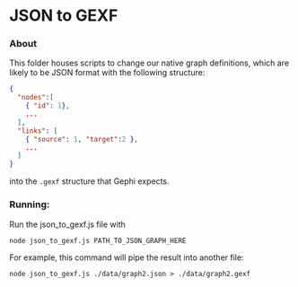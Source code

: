 # JSON to GEXF


### About

This folder houses scripts to change our native graph definitions, which are likely to be JSON format with the following structure:

```json
{
  "nodes":[
    { "id": 1},
    ...
  ],
  "links": [
    { "source": 1, "target":2 },
    ...
  ]
}
```

into the `.gexf` structure that Gephi expects.

### Running:

Run the json_to_gexf.js file with 
```
node json_to_gexf.js PATH_TO_JSON_GRAPH_HERE
```

For example, this command will pipe the result into another file:
```
node json_to_gexf.js ./data/graph2.json > ./data/graph2.gexf
```